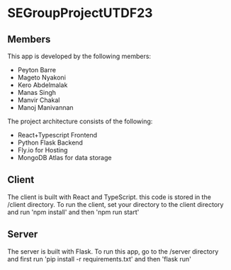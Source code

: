 # SEGroupProjectUTDF23

## Members
This app is developed by the following members:
* Peyton Barre
* Mageto Nyakoni
* Kero Abdelmalak
* Manas Singh
* Manvir Chakal
* Manoj Manivannan

The project architecture consists of the following:
* React+Typescript Frontend
* Python Flask Backend
* Fly.io for Hosting
* MongoDB Atlas for data storage

## Client

The client is built with React and TypeScript. this code is stored in the /client directory. To run the client, set your directory to the client directory and run 'npm install' and then 'npm run start'

## Server

The server is built with Flask. To run this app, go to the /server directory and first run 'pip install -r requirements.txt' and then 'flask run'
